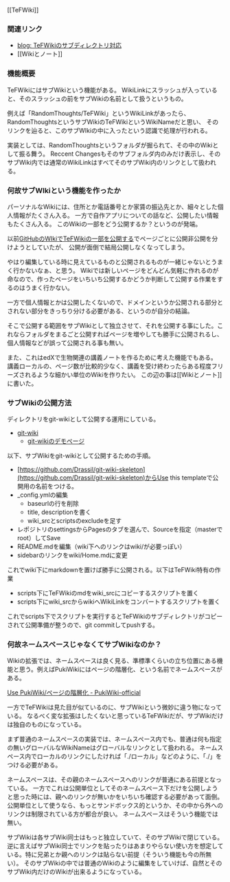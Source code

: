 [[TeFWiki]]

### 関連リンク

- [blog: TeFWikiのサブディレクトリ対応](https://karino2.github.io/2021/09/26/TeFWiki_subdir_support.html)
- [[Wikiとノート]]

### 機能概要

TeFWikiにはサブWikiという機能がある。
WikiLinkにスラッシュが入っていると、そのスラッシュの前をサブWikiの名前として扱うというもの。

例えば「RandomThoughts/TeFWiki」というWikiLinkがあったら、RandomThoughtsというサブWikiのTeFWikiというWikiNameだと思い、
そのリンクを辿ると、このサブWIkiの中に入ったという認識で処理が行われる。

実装としては、RandomThoughtsというフォルダが掘られて、その中のWikiとして振る舞う。
Reccent Changesもそのサブフォルダ内のみだけ表示し、そのサブWiki内では通常のWikiLinkはすべてそのサブWiki内のリンクとして扱われる。

### 何故サブWIkiという機能を作ったか

パーソナルなWikiには、住所とか電話番号とか家賃の振込先とか、細々とした個人情報がたくさん入る。
一方で自作アプリについての話など、公開したい情報もたくさん入る。
このWikiの一部をどう公開するか？というのが発端。

以前[GitHubのWIkiでTeFWikiの一部を公開する](https://karino2.github.io/2021/05/05/gwiki_tefwiki.html)でページごとに公開非公開を分けようとしていたが、
公開が面倒で結局公開しなくなってしまう。

やはり編集している時に見えているものと公開されるものが一緒じゃないとうまく行かないなぁ、と思う。
Wikiでは新しいページをどんどん気軽に作れるのが命なので、作ったページをいちいち公開するかどうか判断して公開する作業をするのはうまく行かない。

一方で個人情報とかは公開したくないので、ドメインというか公開される部分とされない部分をきっちり分ける必要がある、というのが自分の結論。

そこで公開する範囲をサブWikiとして独立させて、それを公開する事にした。これならフォルダをまるごと公開すればページを増やしても勝手に公開されるし、個人情報などが誤って公開される事も無い。

また、これはedXで生物関連の講義ノートを作るために考えた機能でもある。
講義ローカルの、ページ数が比較的少なく、講義を受け終わったらある程度フリーズされるような細かい単位のWikiを作りたい。
この辺の事は[[Wikiとノート]]に書いた。

### サブWikiの公開方法

ディレクトリをgit-wikiとして公開する運用にしている。

- [git-wiki](https://github.com/Drassil/git-wiki)
  - [git-wikiのデモページ](http://www.drassil.org/git-wiki/main_page) 

以下、サブWikiをgit-wikiとして公開するための手順。

- [https://github.com/Drassil/git-wiki-skeleton](https://github.com/Drassil/git-wiki-skeleton)からUse this templateで公開用の名前をつける。
- _config.ymlの編集
  - baseurlの行を削除
  - title, descriptionを書く
  - wiki_srcとscriptsのexcludeを足す
- レポジトリのsettingsからPagesのタブを選んで、Sourceを指定（masterでroot）してSave
- README.mdを編集（wiki下へのリンクはwiki/が必要っぽい）
- sidebarのリンクをwiki/Home.mdに変更

これでwiki下にmarkdownを置けば勝手に公開される。以下はTeFWiki特有の作業

- scripts下にTeFWikiのmdをwiki_srcにコピーするスクリプトを置く
- scripts下にwiki_srcからwikiへWikiLinkをコンバートするスクリプトを置く

これでscripts下でスクリプトを実行するとTeFWikiのサブディレクトリがコピーされて公開準備が整うので、git commitしてpushする。

### 何故ネームスペースじゃなくてサブWikiなのか？

Wikiの拡張では、ネームスペースは良く見る、準標準くらいの立ち位置にある機能と思う。例えばPukiWikiにはページの階層化、という名前でネームスペースがある。

[Use PukiWiki/ページの階層化 - PukiWiki-official](https://pukiwiki.osdn.jp/?Use+PukiWiki/%E3%83%9A%E3%83%BC%E3%82%B8%E3%81%AE%E9%9A%8E%E5%B1%A4%E5%8C%96)

一方でTeFWikiは見た目が似ているのに、サブWikiという微妙に違う物になっている。
なるべく変な拡張はしたくないと思っているTeFWikiだが、サブWikiだけは独自のものになっている。

まず普通のネームスペースの実装では、ネームスペース内でも、普通は何も指定の無いグローバルなWikiNameはグローバルなリンクとして扱われる。
ネームスペース内でローカルのリンクにしたければ「./ローカル」などのように、「./」をつける必要がある。

ネームスペースは、その親のネームスペースへのリンクが普通にある前提となっている。
一方でこれは公開単位としてそのネームスペース下だけを公開しようと思った時には、親へのリンクが無いかをいちいち確認する必要があって面倒。
公開単位として使うなら、もっとサンドボックス的というか、その中から外へのリンクは制限されている方が都合が良い。
ネームスペースはそういう機能では無い。

サブWikiは各サブWiki同士はもっと独立していて、そのサブWikiで閉じている。逆に言えばサブWiki同士でリンクを貼ったりはあまりやらない使い方を想定している。特に兄弟とか親へのリンクは貼らない前提（そういう機能も今の所無い）。
そのサブWikiの中では普通のWikiのように編集をしていけば、自然とそのサブWiki内だけのWikiが出来るようになっている。